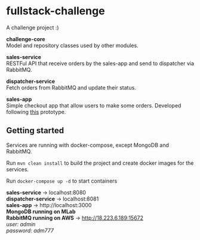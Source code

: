 # fullstack-challenge

A challenge project :)

**challenge-core**  
Model and repository classes used by other modules.

**sales-service**  
RESTFul API that receive orders by the sales-app and send to dispatcher via RabbitMQ.

**dispatcher-service**  
Fetch orders from RabbitMQ and update their status.

**sales-app**  
Simple checkout app that allow users to make some orders. Developed following [this](https://www.figma.com/proto/0wYAucbtpxfzQlbdbC0uRagV/Challenge?node-id=1%3A2&scaling=scale-down) prototype.

## Getting started

Services are running with docker-compose, except MongoDB and RabbitMQ.

Run `mvn clean install` to build the project and create docker images for the services.

Run `docker-compose up -d` to start containers

**sales-service** -> localhost:8080  
**dispatcher-service** -> localhost:8081  
**sales-app** -> http://localhost:3000  
**MongoDB running on MLab**  
**RabbitMQ running on AWS** -> http://18.223.6.189:15672  
_user: admin_  
_password: adm777_
